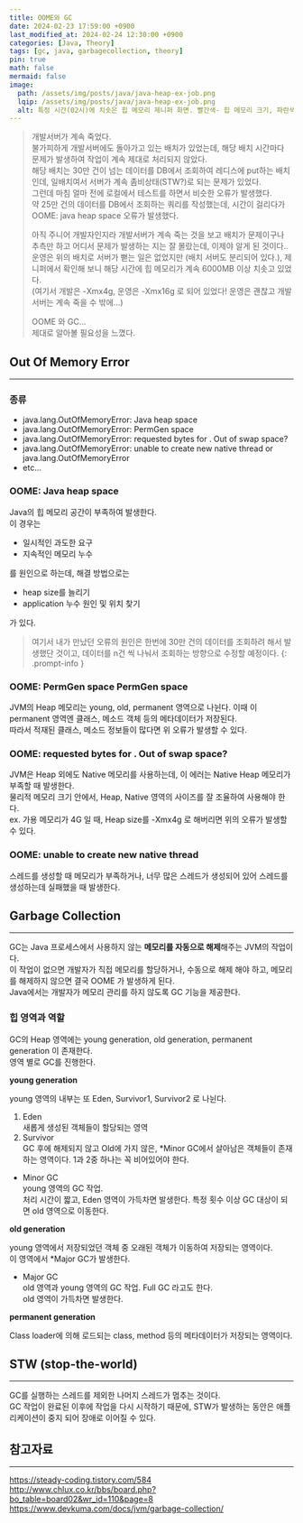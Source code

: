 ```yaml
---
title: OOME와 GC
date: 2024-02-23 17:59:00 +0900
last_modified_at: 2024-02-24 12:30:00 +0900
categories: [Java, Theory]
tags: [gc, java, garbagecollection, theory]
pin: true
math: false
mermaid: false
image:
  path: /assets/img/posts/java/java-heap-ex-job.png
  lqip: /assets/img/posts/java/java-heap-ex-job.png
  alt: 특정 시간(02시)에 치솟은 힙 메모리 제니퍼 화면. 빨간색- 힙 메모리 크기, 파란색- 힙 메모리 사용량 
---
```


> 개발서버가 계속 죽었다.    
> 불가피하게 개발서버에도 돌아가고 있는 배치가 있었는데, 해당 배치 시간마다 문제가 발생하여 작업이 계속 제대로 처리되지 않았다.   
> 해당 배치는 30만 건이 넘는 데이터를 DB에서 조회하여 레디스에 put하는 배치인데, 일배치여서 서버가 계속 좀비상태(STW?)로 되는 문제가 있었다.   
> 그런데 마침 얼마 전에 로컬에서 테스트를 하면서 비슷한 오류가 발생했다.   
> 약 25만 건의 데이터를 DB에서 조회하는 쿼리를 작성했는데, 시간이 걸리다가 OOME: java heap space 오류가 발생했다.
> 
> 아직 주니어 개발자인지라 개발서버가 계속 죽는 것을 보고 배치가 문제이구나 추측만 하고 어디서 문제가 발생하는 지는 잘 몰랐는데, 이제야 알게 된 것이다..   
> 운영은 위의 배치로 서버가 뻗는 일은 없었지만 (배치 서버도 분리되어 있다.), 제니퍼에서 확인해 보니 해당 시간에 힙 메모리가 계속 6000MB 이상 치솟고 있었다.   
> (여기서 개발은 -Xmx4g, 운영은 -Xmx16g 로 되어 있었다! 운영은 괜찮고 개발 서버는 계속 죽을 수 밖에...)
>
> OOME 와 GC...   
> 제대로 알아볼 필요성을 느꼈다.


## Out Of Memory Error
<hr/>

### 종류
- java.lang.OutOfMemoryError: Java heap space
- java.lang.OutOfMemoryError: PermGen space
- java.lang.OutOfMemoryError: requested bytes for . Out of swap space?
- java.lang.OutOfMemoryError: unable to create new native thread or java.lang.OutOfMemoryError
- etc...

### OOME: Java heap space
Java의 힙 메모리 공간이 부족하여 발생한다.   
이 경우는
- 일시적인 과도한 요구
- 지속적인 메모리 누수

를 원인으로 하는데, 해결 방법으로는
- heap size를 늘리기
- application 누수 원인 및 위치 찾기

가 있다.   
> 여기서 내가 만났던 오류의 원인은 한번에 30만 건의 데이터를 조회하려 해서 발생했단 것이고, 데이터를 n건 씩 나눠서 조회하는 방향으로 수정할 예정이다.
{: .prompt-info }

### OOME: PermGen space PermGen space
JVM의 Heap 메모리는 young, old, permanent 영역으로 나뉜다. 이때 이 permanent 영역엔 클래스, 메소드 객체 등의 메타데이터가 저장된다.   
따라서 적재된 클래스, 메소드 정보들이 많다면 위 오류가 발생할 수 있다.

### OOME: requested bytes for . Out of swap space?
JVM은 Heap 외에도 Native 메모리를 사용하는데, 이 에러는 Native Heap 메모리가 부족할 때 발생한다.   
물리적 메모리 크기 안에서, Heap, Native 영역의 사이즈를 잘 조율하여 사용해야 한다.   
ex. 가용 메모리가 4G 일 때, Heap size를 -Xmx4g 로 해버리면 위의 오류가 발생할 수 있다.

### OOME: unable to create new native thread
스레드를 생성할 때 메모리가 부족하거나, 너무 많은 스레드가 생성되어 있어 스레드를 생성하는데 실패했을 때 발생한다.


## Garbage Collection
<hr/>

GC는 Java 프로세스에서 사용하지 않는 **메모리를 자동으로 해제**해주는 JVM의 작업이다.   
이 작업이 없으면 개발자가 직접 메모리를 할당하거나, 수동으로 해제 해야 하고, 메모리를 해제하지 않으면 결국 OOME 가 발생하게 된다.   
Java에서는 개발자가 메모리 관리를 하지 않도록 GC 기능을 제공한다.

### 힙 영역과 역할
GC의 Heap 영역에는 young generation, old generation, permanent generation 이 존재한다.    
영역 별로 GC를 진행한다.

**young generation**

young 영역의 내부는 또 Eden, Survivor1, Survivor2 로 나뉜다.
1. Eden   
새롭게 생성된 객체들이 할당되는 영역
2. Survivor   
GC 후에 해제되지 않고 Old에 가지 않은, *Minor GC에서 살아남은 객체들이 존재하는 영역이다. 1과 2중 하나는 꼭 비어있어야 한다.

* Minor GC   
young 영역의 GC 작업.   
처리 시간이 짧고, Eden 영역이 가득차면 발생한다. 특정 횟수 이상 GC 대상이 되면 old 영역으로 이동한다.

**old generation**

young 영역에서 저장되었던 객체 중 오래된 객체가 이동하여 저장되는 영역이다.   
이 영역에서 *Major GC가 발생한다.

* Major GC   
old 영역과 young 영역의 GC 작업. Full GC 라고도 한다.   
old 영역이 가득차면 발생한다.  

**permanent generation**

Class loader에 의해 로드되는 class, method 등의 메타데이터가 저장되는 영역이다.

## STW (stop-the-world)
<hr/>

GC를 실행하는 스레드를 제외한 나머지 스레드가 멈추는 것이다.   
GC 작업이 완료된 이후에 작업을 다시 시작하기 때문에, STW가 발생하는 동안은 애플리케이션이 중지 되어 장애로 이어질 수 있다.

## 참고자료
<hr/>

<https://steady-coding.tistory.com/584>   
<http://www.chlux.co.kr/bbs/board.php?bo_table=board02&wr_id=110&page=8>   
<https://www.devkuma.com/docs/jvm/garbage-collection/>

